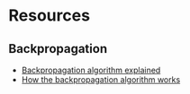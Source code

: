 # Resources

## Backpropagation
- [Backpropagation algorithm explained](https://ayearofai.com/rohan-lenny-1-neural-networks-the-backpropagation-algorithm-explained-abf4609d4f9d)
- [How the backpropagation algorithm works](http://neuralnetworksanddeeplearning.com/chap2.html)
